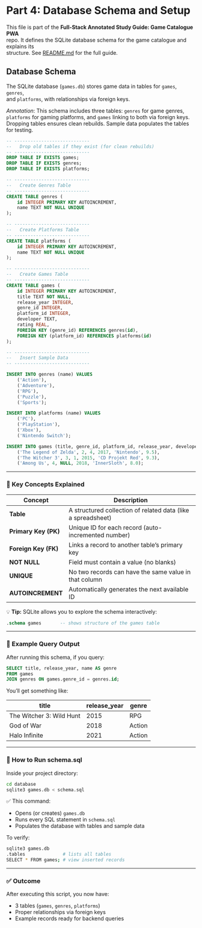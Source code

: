 # Part 4: Database Schema and Setup

This file is part of the **Full-Stack Annotated Study Guide: Game Catalogue PWA**  
repo. It defines the SQLite database schema for the game catalogue and explains its  
structure. See [README.md](../README.md) for the full guide.

## Database Schema

The SQLite database (`games.db`) stores game data in tables for `games`, `genres`,  
and `platforms`, with relationships via foreign keys.

*Annotation*: This schema includes three tables: `genres` for game genres,  
`platforms` for gaming platforms, and `games` linking to both via foreign keys.  
Dropping tables ensures clean rebuilds. Sample data populates the tables for testing.

```sql
-- ----------------------------
--   Drop old tables if they exist (for clean rebuilds)
-- ----------------------------
DROP TABLE IF EXISTS games;
DROP TABLE IF EXISTS genres;
DROP TABLE IF EXISTS platforms;

-- ----------------------------
--   Create Genres Table
-- ----------------------------
CREATE TABLE genres (
    id INTEGER PRIMARY KEY AUTOINCREMENT,
    name TEXT NOT NULL UNIQUE
);

-- ----------------------------
--   Create Platforms Table
-- ----------------------------
CREATE TABLE platforms (
    id INTEGER PRIMARY KEY AUTOINCREMENT,
    name TEXT NOT NULL UNIQUE
);

-- ----------------------------
--   Create Games Table
-- ----------------------------
CREATE TABLE games (
    id INTEGER PRIMARY KEY AUTOINCREMENT,
    title TEXT NOT NULL,
    release_year INTEGER,
    genre_id INTEGER,
    platform_id INTEGER,
    developer TEXT,
    rating REAL,
    FOREIGN KEY (genre_id) REFERENCES genres(id),
    FOREIGN KEY (platform_id) REFERENCES platforms(id)
);

-- ----------------------------
--   Insert Sample Data
-- ----------------------------

INSERT INTO genres (name) VALUES
    ('Action'),
    ('Adventure'),
    ('RPG'),
    ('Puzzle'),
    ('Sports');

INSERT INTO platforms (name) VALUES
    ('PC'),
    ('PlayStation'),
    ('Xbox'),
    ('Nintendo Switch');

INSERT INTO games (title, genre_id, platform_id, release_year, developer, rating) VALUES
    ('The Legend of Zelda', 2, 4, 2017, 'Nintendo', 9.5),
    ('The Witcher 3', 3, 1, 2015, 'CD Projekt Red', 9.3),
    ('Among Us', 4, NULL, 2018, 'InnerSloth', 8.0);
```

---

### 🧩  Key Concepts Explained

| Concept              | Description                                                  |
| -------------------- | ------------------------------------------------------------ |
| **Table**            | A structured collection of related data (like a spreadsheet) |
| **Primary Key (PK)** | Unique ID for each record (auto-incremented number)          |
| **Foreign Key (FK)** | Links a record to another table’s primary key                |
| **NOT NULL**         | Field must contain a value (no blanks)                       |
| **UNIQUE**           | No two records can have the same value in that column        |
| **AUTOINCREMENT**    | Automatically generates the next available ID                |

💡 **Tip:**
SQLite allows you to explore the schema interactively:

```sql
.schema games       -- shows structure of the games table
```

---

### 🧠 Example Query Output

After running this schema, if you query:

```sql
SELECT title, release_year, name AS genre
FROM games
JOIN genres ON games.genre_id = genres.id;
```

You’ll get something like:

| title                    | release_year | genre  |
| ------------------------ | ------------ | ------ |
| The Witcher 3: Wild Hunt | 2015         | RPG    |
| God of War               | 2018         | Action |
| Halo Infinite            | 2021         | Action |

---

### 🧪 How to Run schema.sql

Inside your project directory:

```bash
cd database
sqlite3 games.db < schema.sql
```

✅ This command:

* Opens (or creates) `games.db`
* Runs every SQL statement in `schema.sql`
* Populates the database with tables and sample data

To verify:

```bash
sqlite3 games.db
.tables              # lists all tables
SELECT * FROM games; # view inserted records
```

---

### ✅ Outcome

After executing this script, you now have:

* 3 tables (`games`, `genres`, `platforms`)
* Proper relationships via foreign keys
* Example records ready for backend queries
